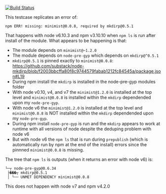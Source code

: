 [![Build Status](https://travis-ci.org/springmeyer/bundle-dedupe-testcase.svg?branch=master)](https://travis-ci.org/springmeyer/bundle-dedupe-testcase)

This testcase replicates an error of:

```
npm ERR! missing: minimist@0.0.8, required by mkdirp@0.5.1
```

That happens with node v6.10.3 and npm v3.10.10 when `npm ls` is run after install of the module. What appears to be happening is that:

 - The module depends on `minimist@~1.2.0`
 - The module depends on `node-pre-gyp` which depends on `mkdirp@^0.5.1`
 - `mkdirp@0.5.1` is pinned exactly to `minimist@0.0.8`: https://github.com/substack/node-mkdirp/blob/f2003bbcffa80f8c9744579fabab1212fc84545a/package.json#L19
 - During npm install the `mkdirp` is installed in the node-pre-gyp modules folder
 - With node v0.10, v4, and v7 the `minimist@1.2.0` is installed at the top level and `minimist@0.0.8` is installed within the `mkdirp` dependended upon my `node-pre-gyp`.
 - With node v6 the `minimist@1.2.0` is installed at the top level and `minimist@0.0.8` is NOT installed within the `mkdirp` dependended upon my `node-pre-gyp`.
 - During npm install `node-pre-gyp` is run and the `mkdirp` appears to work at runtime with all versions of node despite the deduping problem with node v6
 - But with node v6 the `npm ls` that is run during `prepublish` (which is automatically run by npm at the end of the install) errors since the pinnned `minimist@0.0.8` is missing.

The tree that `npm ls` is outputs (when it returns an error with node v6) is:

 ```
 └─┬ node-pre-gyp@0.6.34
  ├���┬ mkdirp@0.5.1
  │ └── UNMET DEPENDENCY minimist@0.0.8
 ```

This does not happen with node v7 and npm v4.2.0
